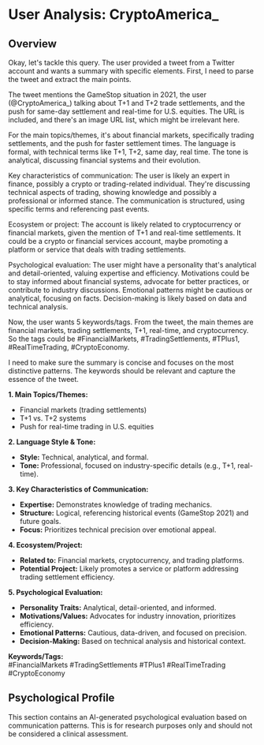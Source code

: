 # User Analysis: CryptoAmerica_

## Overview

<think>
Okay, let's tackle this query. The user provided a tweet from a Twitter account and wants a summary with specific elements. First, I need to parse the tweet and extract the main points.

The tweet mentions the GameStop situation in 2021, the user (@CryptoAmerica_) talking about T+1 and T+2 trade settlements, and the push for same-day settlement and real-time for U.S. equities. The URL is included, and there's an image URL list, which might be irrelevant here.

For the main topics/themes, it's about financial markets, specifically trading settlements, and the push for faster settlement times. The language is formal, with technical terms like T+1, T+2, same day, real time. The tone is analytical, discussing financial systems and their evolution.

Key characteristics of communication: The user is likely an expert in finance, possibly a crypto or trading-related individual. They're discussing technical aspects of trading, showing knowledge and possibly a professional or informed stance. The communication is structured, using specific terms and referencing past events.

Ecosystem or project: The account is likely related to cryptocurrency or financial markets, given the mention of T+1 and real-time settlements. It could be a crypto or financial services account, maybe promoting a platform or service that deals with trading settlements.

Psychological evaluation: The user might have a personality that's analytical and detail-oriented, valuing expertise and efficiency. Motivations could be to stay informed about financial systems, advocate for better practices, or contribute to industry discussions. Emotional patterns might be cautious or analytical, focusing on facts. Decision-making is likely based on data and technical analysis.

Now, the user wants 5 keywords/tags. From the tweet, the main themes are financial markets, trading settlements, T+1, real-time, and cryptocurrency. So the tags could be #FinancialMarkets, #TradingSettlements, #TPlus1, #RealTimeTrading, #CryptoEconomy.

I need to make sure the summary is concise and focuses on the most distinctive patterns. The keywords should be relevant and capture the essence of the tweet.
</think>

**1. Main Topics/Themes:**  
- Financial markets (trading settlements)  
- T+1 vs. T+2 systems  
- Push for real-time trading in U.S. equities  

**2. Language Style & Tone:**  
- **Style:** Technical, analytical, and formal.  
- **Tone:** Professional, focused on industry-specific details (e.g., T+1, real-time).  

**3. Key Characteristics of Communication:**  
- **Expertise:** Demonstrates knowledge of trading mechanics.  
- **Structure:** Logical, referencing historical events (GameStop 2021) and future goals.  
- **Focus:** Prioritizes technical precision over emotional appeal.  

**4. Ecosystem/Project:**  
- **Related to:** Financial markets, cryptocurrency, and trading platforms.  
- **Potential Project:** Likely promotes a service or platform addressing trading settlement efficiency.  

**5. Psychological Evaluation:**  
- **Personality Traits:** Analytical, detail-oriented, and informed.  
- **Motivations/Values:** Advocates for industry innovation, prioritizes efficiency.  
- **Emotional Patterns:** Cautious, data-driven, and focused on precision.  
- **Decision-Making:** Based on technical analysis and historical context.  

**Keywords/Tags:**  
#FinancialMarkets #TradingSettlements #TPlus1 #RealTimeTrading #CryptoEconomy

## Psychological Profile

This section contains an AI-generated psychological evaluation based on communication patterns. This is for research purposes only and should not be considered a clinical assessment.